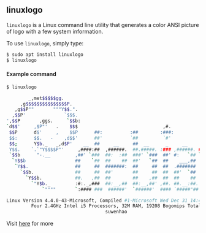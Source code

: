 ---
---

linuxlogo
-------
`linuxlogo`  is a Linux command line utility that generates a color ANSI picture of logo with a few system information.

To use `linuxlogo`, simply type:

~~~ bash
$ sudo apt install linuxlogo
$ linuxlogo 
~~~

<!--more-->

#### Example command

~~~bash
$ linuxlogo 
~~~
~~~ bash
        _,met$$$$$gg.
     ,g$$$$$$$$$$$$$$$P.
   ,g$$P""       """Y$$.".
  ,$$P'              `$$$.
',$$P       ,ggs.     `$$b:
`d$$'     ,$P"'   .    $$$                               ,#.
 $$P      d$'     ,    $$P      ##:          :##        :###:
 $$:      $$.   -    ,d$$'      ##'          `##         `#'
 $$;      Y$b._   _,d$P'    __  ##     __     ##  __      _     __          _
 Y$$.    `.`"Y$$$$P"'     ,####:##  ,######.  ##.#####. :### ,######. ###.####:
 `$$b      "-.__         ,##' `###  ##:  :##  ###' `###  ##' #:   `## `###' `##:
  `Y$$b                  ##    `##  ##    ##  ##'   `##  ##    ___,##  ##:   `##
   `Y$$.                 ##     ##  #######:  ##     ##  ##  .#######  ##'    ##
     `$$b.               ##     ##  ##'       ##     ##  ##  ##'  `##  ##     ##
       `Y$$b.            ##.   ,##  ##        ##    ,##  ##  ##    ##  ##     ##
         `"Y$b._         :#:._,###  ##:__,##  ##:__,##' ,##. ##.__:##. ##     ##
             `""""       `:#### ###  ######'  `######'  #### `#####"## ##     ##

Linux Version 4.4.0-43-Microsoft, Compiled #1-Microsoft Wed Dec 31 14:42:53 PST 2014
         Four 2.4GHz Intel i5 Processors, 32M RAM, 19208 Bogomips Total
                                    suwenhao
~~~



Visit [here](https://www.tecmint.com/linux_logo-tool-to-print-color-ansi-logos-of-linux/) for more
